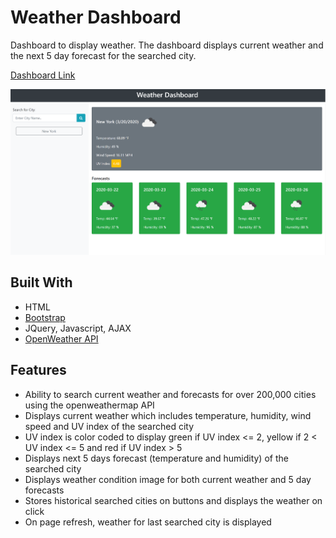 # Weather Dashboard

Dashboard to display weather. The dashboard displays current weather and the next 5 day forecast for the searched city. 

[Dashboard Link](https://virus43.github.io/cu-hw-06-weather-dashboard/)

![Screenshot](website-screenshot.PNG)

## Built With

* HTML
* [Bootstrap](https://getbootstrap.com/)
* JQuery, Javascript, AJAX
* [OpenWeather API](https://openweathermap.org/)

## Features

* Ability to search current weather and forecasts for over 200,000 cities using the openweathermap API 
* Displays current weather which includes temperature, humidity, wind speed and UV index of the searched city
* UV index is color coded to display green if UV index <= 2, yellow if 2 < UV index <= 5 and red if UV index > 5
* Displays next 5 days forecast (temperature and humidity) of the searched city
* Displays weather condition image for both current weather and 5 day forecasts
* Stores historical searched cities on buttons and displays the weather on click
* On page refresh, weather for last searched city is displayed
